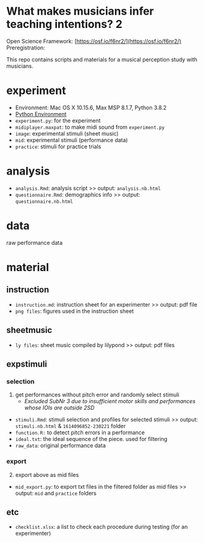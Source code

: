 # What makes musicians infer teaching intentions? 2

Open Science Framework: [https://osf.io/f6nr2/](https://osf.io/f6nr2/)  
Preregistration: []()

This repo contains scripts and materials for a musical perception study with musicians.

# experiment
- Environment: Mac OS X 10.15.6, Max MSP 8.1.7, Python 3.8.2
- [Python Environment](https://gist.github.com/atsukotominaga/3414c38eb5add5110d39c4f74723743c)
- `experiment.py`: for the experiment
- `midiplayer.maxpat`: to make midi sound from `experiment.py`
- `image`: experimental stimuli (sheet music)
- `mid`: experimental stimuli (performance data)
- `practice`: stimuli for practice trials

# analysis
- `analysis.Rmd`: analysis script >> output: `analysis.nb.html`
- `questionnaire.Rmd`: demographics info >> output: `questionnaire.nb.html`

# data
raw performance data

# material
## instruction
- `instruction.md`: instruction sheet for an experimenter >> output: pdf file
- `png files`: figures used in the instruction sheet

## sheetmusic
- `ly files`: sheet music compiled by lilypond >> output: pdf files

## expstimuli
### selection

1. get performances without pitch error and randomly select stimuli
    - *Excluded SubNr 3 due to insufficient motor skills and performances whose IOIs are outside 2SD*
- `stimuli.Rmd`: stimuli selection and profiles for selected stimuli >> output: `stimuli.nb.html` & `1614096852-230221` folder
- `function.R:` to detect pitch errors in a performance
- `ideal.txt`: the ideal sequence of the piece. used for filtering
- `raw_data`: original performance data

### export
2. export above as mid files
- `mid_export.py`: to export txt files in the filtered folder as mid files >> output: `mid` and `practice` folders

## etc
- `checklist.xlsx`: a list to check each procedure during testing (for an experimenter)